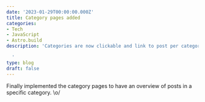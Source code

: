 ```yaml
---
date: '2023-01-29T00:00:00.000Z'
title: Category pages added
categories:
- Tech
- JavaScript
- Astro.build
description: 'Categories are now clickable and link to post per category pages..

  '
type: blog
draft: false
---
```

Finally implemented the category pages to have an overview of posts in a specific category. \o/
